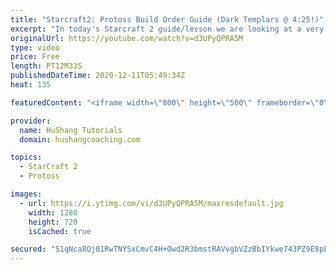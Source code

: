 ```yaml
---
title: "Starcraft2: Protoss Build Order Guide (Dark Templars @ 4:25!)"
excerpt: "In today's Starcraft 2 guide/lesson we are looking at a very powerful protoss vs zerg build order. We drop dark templars at 4:24 and at the same time harass another bases drones with 3 adepts. Very difficult for zerg to defend.  Protoss Build Order Guide - Protoss vs Zerg - Dark Templar Drop #BuildOrder"
originalUrl: https://youtube.com/watch?v=d3UPyQPRA5M
type: video
price: Free
length: PT12M33S
publishedDateTime: 2020-12-11T05:49:34Z
heat: 135

featuredContent: "<iframe width=\"800\" height=\"500\" frameborder=\"0\" src=\"https://www.youtube.com/embed/d3UPyQPRA5M\" allow=\"accelerometer; autoplay; encrypted-media; gyroscope; picture-in-picture\" allowfullscreen></iframe>"

provider:
  name: HuShang Tutorials
  domain: hushangcoaching.com

topics:
  - StarCraft 2
  - Protoss

images:
  - url: https://i.ytimg.com/vi/d3UPyQPRA5M/maxresdefault.jpg
    width: 1280
    height: 720
    isCached: true

secured: "S1qNca8Qj01RwTNYSxCmvC4H+Owd2R3bmstRAVvgbVZzBbIYkwe743PZ9E8pEYLrSmKEfPnfEeDrvDyggG1d27+vhrMGcqQhQr4YUe8XVkFNjZVLHEA4vDOET9wgV0w5UOi8o1tzlJo1cdqEnu3Cb4k8dHRNfrei8x43uhRb9oI0wjNwn5vYfknD/ExxCXd/R2Kv3Kz8osJiyuuVJDK78M4I1CyQ11W2pQM3aCOAz/aZkP275oBvd/678rje89FVT5d8c6f9aw0GpPrP+RR10BaqRswAnslORfgJcp2W9/i3htXnFNJQLnIPGy6KylRXEJdFwgFRuFyHsjQr1pefCphFjaEMowD7TUsMandgMzVPDJMmiCyqrScFJ+lmkWJoy1QwTOgVDE9rl5SnY7D6mnnoS3sbzCJjcnnB1e4nkrA=;vtvAOxcD9FhXIOsYUbJslw=="
---
```


